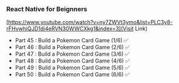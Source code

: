 ### React Native for Beignners
[https://www.youtube.com/watch?v=ny7ZWVt3ymo&list=PLC3y8-rFHvwhiQJD1di4eRVN30WWCXkg1&index=3](Visit Link)

- Part 45 : Build a Pokemon Card Game (1/6) ✅
- Part 46 : Build a Pokemon Card Game (2/6) ✅
- Part 47 : Build a Pokemon Card Game (3/6) ✅
- Part 48 : Build a Pokemon Card Game (4/6) ✅
- Part 49 : Build a Pokemon Card Game (5/6) ✅
- Part 50 : Build a Pokemon Card Game (6/6) ✅